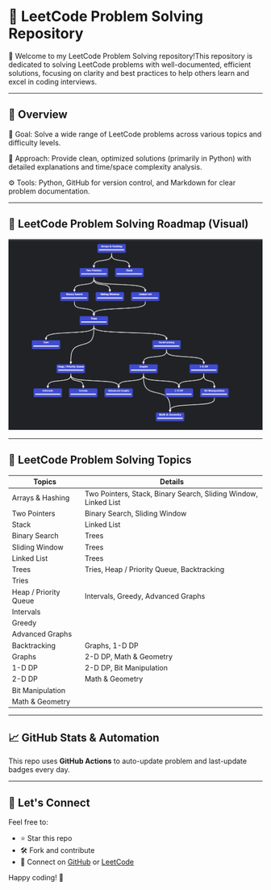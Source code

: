 # 📘 LeetCode Problem Solving Repository

🎯 Welcome to my LeetCode Problem Solving repository!This repository is dedicated to solving LeetCode problems with well-documented, efficient solutions, focusing on clarity and best practices to help others learn and excel in coding interviews.

---
## 🚀 Overview

🎯 Goal: Solve a wide range of LeetCode problems across various topics and difficulty levels.

🧠 Approach: Provide clean, optimized solutions (primarily in Python) with detailed explanations and time/space complexity analysis.

⚙️ Tools: Python, GitHub for version control, and Markdown for clear problem documentation.

---

## 🧭 LeetCode Problem Solving Roadmap (Visual)

![LeetCode Roadmap](./resources/flow_chart.png)


---

## 🧭 LeetCode Problem Solving Topics

| Topics                   | Details                                                                 |
|--------------------------|-------------------------------------------------------------------------|
| Arrays & Hashing         | Two Pointers, Stack, Binary Search, Sliding Window, Linked List         |
| Two Pointers             | Binary Search, Sliding Window                                           |
| Stack                    | Linked List                                                             |
| Binary Search            | Trees                                                                   |
| Sliding Window           | Trees                                                                   |
| Linked List              | Trees                                                                   |
| Trees                    | Tries, Heap / Priority Queue, Backtracking                              |
| Tries                    |                                                                         |
| Heap / Priority Queue    | Intervals, Greedy, Advanced Graphs                                      |
| Intervals                |                                                                         |
| Greedy                   |                                                                         |
| Advanced Graphs          |                                                                         |
| Backtracking             | Graphs, 1-D DP                                                          |
| Graphs                   | 2-D DP, Math & Geometry                                                 |
| 1-D DP                   | 2-D DP, Bit Manipulation                                                |
| 2-D DP                   | Math & Geometry                                                         |
| Bit Manipulation         |                                                                         |
| Math & Geometry          |                                                                         |

---

## 📈 GitHub Stats & Automation

This repo uses **GitHub Actions** to auto-update problem and last-update badges every day.

---

## 🙌 Let's Connect

Feel free to:

* ⭐ Star this repo
* 🛠️ Fork and contribute
* 💬 Connect on [GitHub](https://github.com/Laudarisd) or [LeetCode](https://leetcode.com/u/dbBO1xrtst/)

Happy coding! 🚀


